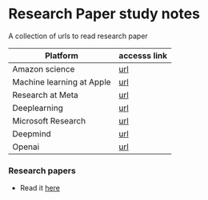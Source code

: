 # Research Paper study notes
A collection of urls to read research paper

| Platform | accesss link |
| -------------- | -----------------|
| Amazon science |[url](https://www.amazon.science/)
| Machine learning at Apple | [url](https://machinelearning.apple.com/)|
| Research at Meta | [url](https://research.facebook.com/publications/)|
| Deeplearning | [url](https://www.deeplearning.ai/)|
| Microsoft Research | [url](https://www.microsoft.com/en-us/research/publications/?)|
| Deepmind | [url](https://www.deepmind.com/research)|
| Openai | [url](https://openai.com/)|

### Research papers
- Read it [here](research_papers.md)
